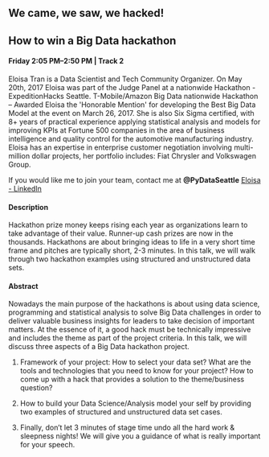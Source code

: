 
## We came, we saw, we hacked!
## How to win a Big Data hackathon

#### Friday 2:05 PM–2:50 PM | Track 2


Eloisa Tran is a Data Scientist and Tech Community Organizer. On May 20th, 2017 Eloisa was part of the Judge Panel at a nationwide Hackathon - ExpeditionHacks Seattle. T-Mobile/Amazon Big Data nationwide Hackathon – Awarded Eloisa the 'Honorable Mention' for developing the Best Big Data Model at the event on March 26, 2017. She is also Six Sigma certified, with 8+ years of practical experience applying statistical analysis and models for improving KPIs at Fortune 500 companies in the area of business intelligence and quality control for the automotive manufacturing industry. Eloisa has an expertise in enterprise customer negotiation involving multi-million dollar projects, her portfolio includes: Fiat Chrysler and Volkswagen Group. 

If you would like me to join your team, contact me at __@PyDataSeattle__  [Eloisa - LinkedIn](https://www.linkedin.com/in/eloisaeliastran/) 

#### Description

Hackathon prize money keeps rising each year as organizations learn to take advantage of their value. Runner-up cash prizes are now in the thousands. Hackathons are about bringing ideas to life in a very short time frame and pitches are typically short, 2-3 minutes. In this talk, we will walk through two hackathon examples using structured and unstructured data sets.


#### Abstract

Nowadays the main purpose of the hackathons is about using data science, programming and statistical analysis to solve Big Data challenges in order to deliver valuable business insights for leaders to take decision of important matters. At the essence of it, a good hack must be technically impressive and includes the theme as part of the project criteria. In this talk, we will discuss three aspects of a Big Data hackathon project.

1) Framework of your project: How to select your data set? What are the tools and technologies that you need to know for your project? How to come up with a hack that provides a solution to the theme/business question? 

2) How to build your Data Science/Analysis model your self by providing two examples of structured and unstructured data set cases. 

3) Finally, don’t let 3 minutes of stage time undo all the hard work & sleepness nights! We will give you a guidance of what is really important for your speech.
